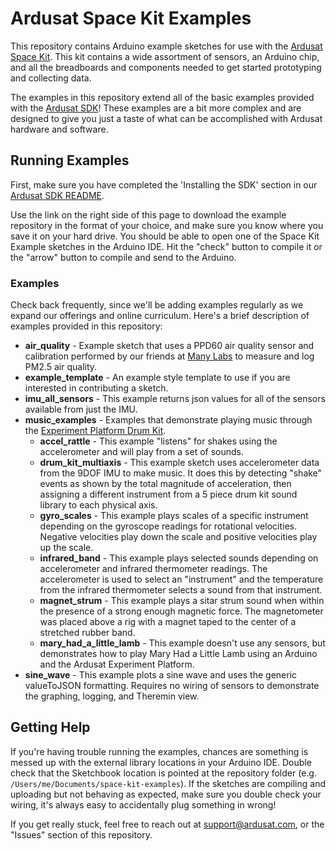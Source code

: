 # Ardusat Space Kit Examples

This repository contains Arduino example sketches for use with the 
[Ardusat Space Kit](http://www.ardusat.com/products). This kit contains a wide assortment of
sensors, an Arduino chip, and all the breadboards and components needed to get started prototyping
and collecting data.

The examples in this repository extend all of the basic examples provided with the
[Ardusat SDK](http://github.com/ardusat/ardusatsdk)! These examples are a bit more complex and
are designed to give you just a taste of what can be accomplished with Ardusat hardware and
software.


## Running Examples
First, make sure you have completed the 'Installing the SDK' section in our
[Ardusat SDK README](http://github.com/ardusat/ardusatsdk#readme).

Use the link on the right side of this page to download the example repository in the format of your
choice, and make sure you know where you save it on your hard drive. You should be able to open one
of the Space Kit Example sketches in the Arduino IDE. Hit the "check" button to compile it or the
"arrow" button to compile and send to the Arduino.


### Examples
Check back frequently, since we'll be adding examples regularly as we expand our offerings and
online curriculum. Here's a brief description of examples provided in this repository:

- **air_quality** - Example sketch that uses a PPD60 air quality sensor and calibration performed by
    our friends at [Many Labs](http://www.manylabs.org/) to measure and log PM2.5 air quality.
- **example_template** - An example style template to use if you are interested in contributing a
    sketch.
- **imu_all_sensors** - This example returns json values for all of the sensors available from just the IMU.
- **music_examples** - Examples that demonstrate playing music through the
    [Experiment Platform Drum Kit](http://experiments.ardusat.com/#/sensors/drum-kit).
  - **accel_rattle** - This example "listens" for shakes using the accelerometer and will play from a set
      of sounds.
  - **drum_kit_multiaxis** - This example sketch uses accelerometer data from the 9DOF IMU to make
      music. It does this by detecting "shake" events as shown by the total magnitude of acceleration,
      then assigning a different instrument from a 5 piece drum kit sound library to each physical
      axis.
  - **gyro_scales** - This example plays scales of a specific instrument depending on the gyroscope
      readings for rotational velocities. Negative velocities play down the scale and positive velocities
      play up the scale.
  - **infrared_band** - This example plays selected sounds depending on accelerometer and infrared
      thermometer readings. The accelerometer is used to select an "instrument" and the temperature from
      the infrared thermometer selects a sound from that instrument.
  - **magnet_strum** - This example plays a sitar strum sound when within the presence of a strong enough
      magnetic force. The magnetometer was placed above a rig with a magnet taped to the center of a
      stretched rubber band.
  - **mary_had_a_little_lamb** - This example doesn't use any sensors, but demonstrates how to play
      Mary Had a Little Lamb using an Arduino and the Ardusat Experiment Platform.
- **sine_wave** - This example plots a sine wave and uses the generic valueToJSON formatting. Requires no
    wiring of sensors to demonstrate the graphing, logging, and Theremin view.

## Getting Help
If you're having trouble running the examples, chances are something is messed up with the external
library locations in your Arduino IDE. Double check that the Sketchbook location is pointed at the
repository folder (e.g. `/Users/me/Documents/space-kit-examples`). If the sketches are compiling and
uploading but not behaving as expected, make sure you double check your wiring, it's always easy to
accidentally plug something in wrong!

If you get really stuck, feel free to reach out at <support@ardusat.com>, or the "Issues" section of
this repository.
